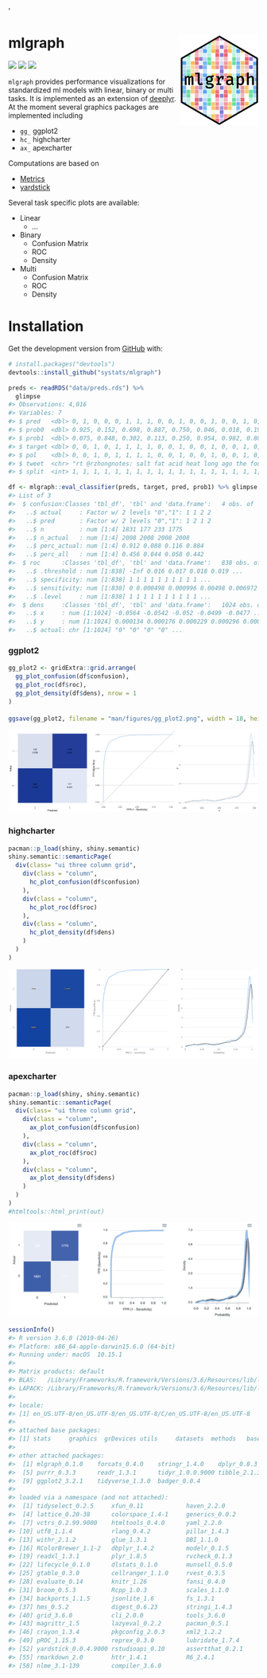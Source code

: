
<head>

<link rel="stylesheet" type="text/css" href="https://d335w9rbwpvuxm.cloudfront.net/semantic.min.css"/>’

</head>

<!-- README.md is generated from README.Rmd. Please edit that file -->

# mlgraph <img src="data/mlgraph.png" width="160px" align="right" />

[![](https://img.shields.io/github/languages/code-size/systats/mlgraph.svg)](https://github.com/systats/mlgraph)
[![](https://img.shields.io/github/last-commit/systats/mlgraph.svg)](https://github.com/systats/mlgraph/commits/master)
[![](https://img.shields.io/badge/lifecycle-experimental-blue.svg)](https://www.tidyverse.org/lifecycle/#experimental)

`mlgraph` provides performance visualizations for standardized ml models
with linear, binary or multi tasks. It is implemented as an extension of
[deeplyr](). At the moment several graphics packages are implemented
including

  - `gg_` ggplot2
  - `hc_` highcharter
  - `ax_` apexcharter

Computations are based on

  - [Metrics](https://github.com/mfrasco/Metrics)
  - [yardstick](https://github.com/tidymodels/yardstick)

Several task specific plots are available:

  - Linear
      - …
  - Binary
      - Confusion Matrix
      - ROC
      - Density
  - Multi
      - Confusion Matrix
      - ROC
      - Density

# Installation

Get the development version from [GitHub](https://github.com/) with:

``` r
# install.packages("devtools")
devtools::install_github("systats/mlgraph")
```

``` r
preds <- readRDS("data/preds.rds") %>% 
  glimpse
#> Observations: 4,016
#> Variables: 7
#> $ pred   <dbl> 0, 1, 0, 0, 0, 1, 1, 1, 0, 0, 1, 0, 0, 1, 0, 0, 1, 0, 0, 1, 0,…
#> $ prob0  <dbl> 0.925, 0.152, 0.698, 0.887, 0.750, 0.046, 0.018, 0.193, 0.874,…
#> $ prob1  <dbl> 0.075, 0.848, 0.302, 0.113, 0.250, 0.954, 0.982, 0.807, 0.126,…
#> $ target <dbl> 0, 0, 1, 0, 1, 1, 1, 1, 0, 0, 1, 0, 0, 1, 0, 0, 1, 0, 0, 1, 0,…
#> $ pol    <dbl> 0, 0, 1, 0, 1, 1, 1, 1, 0, 0, 1, 0, 0, 1, 0, 0, 1, 0, 0, 1, 0,…
#> $ tweet  <chr> "rt @rzhongnotes: salt fat acid heat long ago the four element…
#> $ split  <int> 1, 1, 1, 1, 1, 1, 1, 1, 1, 1, 1, 1, 1, 1, 1, 1, 1, 1, 1, 1, 1,…
```

``` r
df <- mlgraph::eval_classifier(preds, target, pred, prob1) %>% glimpse
#> List of 3
#>  $ confusion:Classes 'tbl_df', 'tbl' and 'data.frame':   4 obs. of  6 variables:
#>   ..$ actual     : Factor w/ 2 levels "0","1": 1 1 2 2
#>   ..$ pred       : Factor w/ 2 levels "0","1": 1 2 1 2
#>   ..$ n          : num [1:4] 1831 177 233 1775
#>   ..$ n_actual   : num [1:4] 2008 2008 2008 2008
#>   ..$ perc_actual: num [1:4] 0.912 0.088 0.116 0.884
#>   ..$ perc_all   : num [1:4] 0.456 0.044 0.058 0.442
#>  $ roc      :Classes 'tbl_df', 'tbl' and 'data.frame':   838 obs. of  4 variables:
#>   ..$ .threshold : num [1:838] -Inf 0.016 0.017 0.018 0.019 ...
#>   ..$ specificity: num [1:838] 1 1 1 1 1 1 1 1 1 1 ...
#>   ..$ sensitivity: num [1:838] 0 0.000498 0.000996 0.00498 0.006972 ...
#>   ..$ .level     : num [1:838] 1 1 1 1 1 1 1 1 1 1 ...
#>  $ dens     :Classes 'tbl_df', 'tbl' and 'data.frame':   1024 obs. of  3 variables:
#>   ..$ x     : num [1:1024] -0.0564 -0.0542 -0.052 -0.0499 -0.0477 ...
#>   ..$ y     : num [1:1024] 0.000134 0.000176 0.000229 0.000296 0.000379 ...
#>   ..$ actual: chr [1:1024] "0" "0" "0" "0" ...
```

### ggplot2

``` r
gg_plot2 <- gridExtra::grid.arrange(
  gg_plot_confusion(df$confusion), 
  gg_plot_roc(df$roc),
  gg_plot_density(df$dens), nrow = 1
)

ggsave(gg_plot2, filename = "man/figures/gg_plot2.png", width = 18, height = 6)
```

![](man/figures/gg_charts.png)

### highcharter

``` r
pacman::p_load(shiny, shiny.semantic)
shiny.semantic::semanticPage(
  div(class= "ui three column grid", 
    div(class = "column",
      hc_plot_confusion(df$confusion)
    ),
    div(class = "column",
      hc_plot_roc(df$roc)
    ),
    div(class = "column",
      hc_plot_density(df$dens)
    )
  )
)
```

![](man/figures/hc_charts.png)

### apexcharter

``` r
pacman::p_load(shiny, shiny.semantic)
shiny.semantic::semanticPage(
  div(class= "ui three column grid", 
    div(class = "column",
      ax_plot_confusion(df$confusion)
    ),
    div(class = "column",
      ax_plot_roc(df$roc)
    ),
    div(class = "column",
      ax_plot_density(df$dens)
    )
  )
)
#htmltools::html_print(out)
```

![](man/figures/ax_charts.png)

``` r
sessionInfo()
#> R version 3.6.0 (2019-04-26)
#> Platform: x86_64-apple-darwin15.6.0 (64-bit)
#> Running under: macOS  10.15.1
#> 
#> Matrix products: default
#> BLAS:   /Library/Frameworks/R.framework/Versions/3.6/Resources/lib/libRblas.0.dylib
#> LAPACK: /Library/Frameworks/R.framework/Versions/3.6/Resources/lib/libRlapack.dylib
#> 
#> locale:
#> [1] en_US.UTF-8/en_US.UTF-8/en_US.UTF-8/C/en_US.UTF-8/en_US.UTF-8
#> 
#> attached base packages:
#> [1] stats     graphics  grDevices utils     datasets  methods   base     
#> 
#> other attached packages:
#>  [1] mlgraph_0.1.0    forcats_0.4.0    stringr_1.4.0    dplyr_0.8.3     
#>  [5] purrr_0.3.3      readr_1.3.1      tidyr_1.0.0.9000 tibble_2.1.3    
#>  [9] ggplot2_3.2.1    tidyverse_1.3.0  badger_0.0.4    
#> 
#> loaded via a namespace (and not attached):
#>  [1] tidyselect_0.2.5     xfun_0.11            haven_2.2.0         
#>  [4] lattice_0.20-38      colorspace_1.4-1     generics_0.0.2      
#>  [7] vctrs_0.2.99.9000    htmltools_0.4.0      yaml_2.2.0          
#> [10] utf8_1.1.4           rlang_0.4.2          pillar_1.4.3        
#> [13] withr_2.1.2          glue_1.3.1           DBI_1.1.0           
#> [16] RColorBrewer_1.1-2   dbplyr_1.4.2         modelr_0.1.5        
#> [19] readxl_1.3.1         plyr_1.8.5           rvcheck_0.1.3       
#> [22] lifecycle_0.1.0      dlstats_0.1.0        munsell_0.5.0       
#> [25] gtable_0.3.0         cellranger_1.1.0     rvest_0.3.5         
#> [28] evaluate_0.14        knitr_1.26           fansi_0.4.0         
#> [31] broom_0.5.3          Rcpp_1.0.3           scales_1.1.0        
#> [34] backports_1.1.5      jsonlite_1.6         fs_1.3.1            
#> [37] hms_0.5.2            digest_0.6.23        stringi_1.4.3       
#> [40] grid_3.6.0           cli_2.0.0            tools_3.6.0         
#> [43] magrittr_1.5         lazyeval_0.2.2       pacman_0.5.1        
#> [46] crayon_1.3.4         pkgconfig_2.0.3      xml2_1.2.2          
#> [49] pROC_1.15.3          reprex_0.3.0         lubridate_1.7.4     
#> [52] yardstick_0.0.4.9000 rstudioapi_0.10      assertthat_0.2.1    
#> [55] rmarkdown_2.0        httr_1.4.1           R6_2.4.1            
#> [58] nlme_3.1-139         compiler_3.6.0
```
